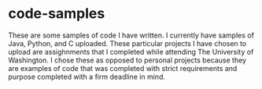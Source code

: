 # code-samples
These are some samples of code I have written.  I currently have samples of Java, Python, and C uploaded.  These particular projects I have chosen to upload are assighnments that I completed while attending The University of Washington.  I chose these as opposed to personal projects because they are examples of code that was completed with strict requirements and purpose completed with a firm deadline in mind.
